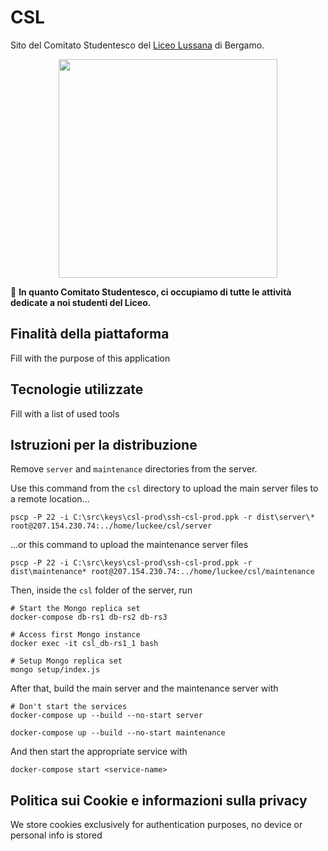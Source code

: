 # CSL

Sito del Comitato Studentesco del [Liceo Lussana](https://liceolussana.edu.it) di Bergamo.

<p align="center"><img src="/api/assets/img/logo.png" width="350"></p>

🔎 **In quanto Comitato Studentesco, ci occupiamo di tutte le attività dedicate a noi studenti del Liceo.**

## Finalità della piattaforma

Fill with the purpose of this application

## Tecnologie utilizzate

Fill with a list of used tools

## Istruzioni per la distribuzione

Remove `server` and `maintenance` directories from the server.

Use this command from the `csl` directory to upload the main server files to a remote location...

```
pscp -P 22 -i C:\src\keys\csl-prod\ssh-csl-prod.ppk -r dist\server\* root@207.154.230.74:../home/luckee/csl/server
```

...or this command to upload the maintenance server files
```
pscp -P 22 -i C:\src\keys\csl-prod\ssh-csl-prod.ppk -r dist\maintenance* root@207.154.230.74:../home/luckee/csl/maintenance
```

Then, inside the `csl` folder of the server, run
```
# Start the Mongo replica set
docker-compose db-rs1 db-rs2 db-rs3

# Access first Mongo instance
docker exec -it csl_db-rs1_1 bash

# Setup Mongo replica set
mongo setup/index.js
```

After that, build the main server and the maintenance server with
```
# Don't start the services
docker-compose up --build --no-start server

docker-compose up --build --no-start maintenance
```

And then start the appropriate service with
```
docker-compose start <service-name>
```
## Politica sui Cookie e informazioni sulla privacy

We store cookies exclusively for authentication purposes, no device or personal info is stored